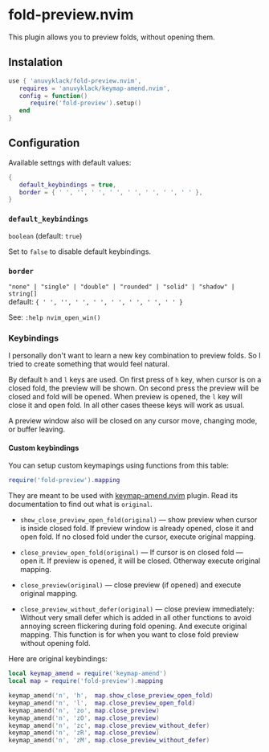 # fold-preview.nvim

This plugin allows you to preview folds, without opening them.

## Instalation

```lua
use { 'anuvyklack/fold-preview.nvim',
   requires = 'anuvyklack/keymap-amend.nvim',
   config = function()
      require('fold-preview').setup()
   end
}
```

## Configuration

Available settngs with default values:

```lua
{
   default_keybindings = true,
   border = { ' ', '', ' ', ' ', ' ', ' ', ' ', ' ' },
}
```

### `default_keybindings`
`boolean`   (default: `true`)

Set to `false` to disable default keybindings.

### `border`
`"none" | "single" | "double" | "rounded" | "solid" | "shadow" | string[]`  
default: `{ ' ', '', ' ', ' ', ' ', ' ', ' ', ' ' }`

See: `:help nvim_open_win()`

### Keybindings

I personally don't want to learn a new key combination to preview folds.
So I tried to create something that would feel natural.

By default `h` and `l` keys are used.  On first press of `h` key, when cursor is
on a closed fold, the preview will be shown.  On second press the preview will
be closed and fold will be opened.  When preview is opened, the `l` key will
close it and open fold.  In all other cases theese keys will work as usual.

A preview window also will be closed on any cursor move, changing mode, or
buffer leaving.

#### Custom keybindings

You can setup custom keymapings using functions from this table:
```lua
require('fold-preview').mapping
```
They are meant to be used with
[keymap-amend.nvim](https://github.com/anuvyklack/keymap-amend.nvim) plugin.
Read its documentation to find out what is `original`.

- `show_close_preview_open_fold(original)` —
  show preview when cursor is inside closed fold.  If preview window is already
  opened, close it and open fold.  If no closed fold under the cursor, execute
  original mapping.

- `close_preview_open_fold(original)` —
  If cursor is on closed fold — open it. If preview is opened, it will be
  closed.  Otherway execute original mapping.

- `close_preview(original)` —
  close preview (if opened) and execute original mapping.

- `close_preview_without_defer(original)` —
  close preview immediately: Without very small defer which is added in all
  other functions to avoid annoying screen flickering during fold opening. And
  execute original mapping.
  This function is for when you want to close fold preview without opening fold.

Here are original keybindings:

```lua
local keymap_amend = require('keymap-amend')
local map = require('fold-preview').mapping

keymap_amend('n', 'h',  map.show_close_preview_open_fold)
keymap_amend('n', 'l',  map.close_preview_open_fold)
keymap_amend('n', 'zo', map.close_preview)
keymap_amend('n', 'zO', map.close_preview)
keymap_amend('n', 'zc', map.close_preview_without_defer)
keymap_amend('n', 'zR', map.close_preview)
keymap_amend('n', 'zM', map.close_preview_without_defer)
```

